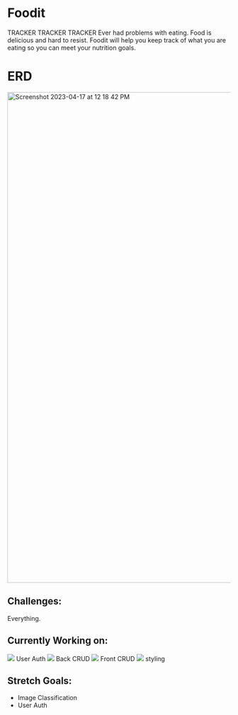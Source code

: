 # Foodit

TRACKER TRACKER TRACKER
Ever had problems with eating. Food is delicious and hard to resist. Foodit will help you keep track of what you are eating so you can meet your nutrition goals.

# ERD

<img width="1109" alt="Screenshot 2023-04-17 at 12 18 42 PM" src="https://user-images.githubusercontent.com/76601270/232548633-796c8baa-4d65-4b0b-8a3b-d2618450416f.png">


## Challenges:
Everything.


## Currently Working on:
![](https://geps.dev/progress/60?dangerColor=800000&successColor=ff9900&warningColor=006600) User Auth
![](https://geps.dev/progress/55?dangerColor=800000&successColor=ff9900&successColor=006600) Back CRUD
![](https://geps.dev/progress/35?dangerColor=800000&successColor=ff9900&successColor=006600) Front CRUD
![](https://geps.dev/progress/35?dangerColor=800000&successColor=ff9900&successColor=006600) styling



## Stretch Goals:
 - Image Classification
 - User Auth

 
